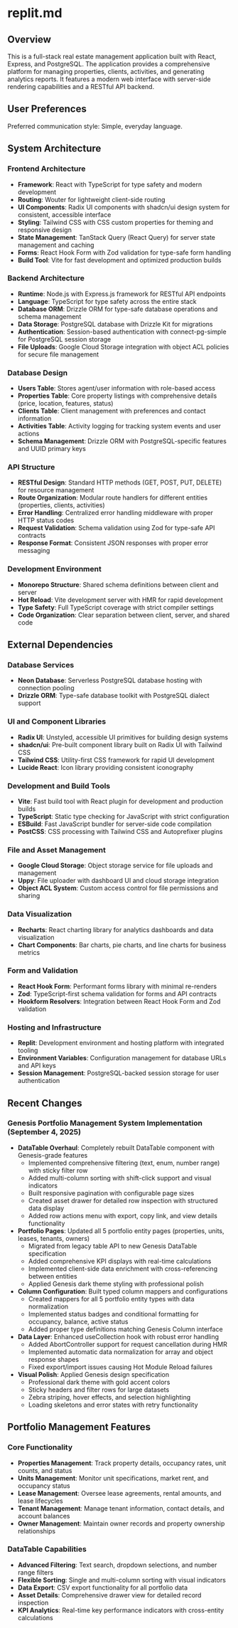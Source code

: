 # replit.md

## Overview

This is a full-stack real estate management application built with React, Express, and PostgreSQL. The application provides a comprehensive platform for managing properties, clients, activities, and generating analytics reports. It features a modern web interface with server-side rendering capabilities and a RESTful API backend.

## User Preferences

Preferred communication style: Simple, everyday language.

## System Architecture

### Frontend Architecture
- **Framework**: React with TypeScript for type safety and modern development
- **Routing**: Wouter for lightweight client-side routing
- **UI Components**: Radix UI components with shadcn/ui design system for consistent, accessible interface
- **Styling**: Tailwind CSS with CSS custom properties for theming and responsive design
- **State Management**: TanStack Query (React Query) for server state management and caching
- **Forms**: React Hook Form with Zod validation for type-safe form handling
- **Build Tool**: Vite for fast development and optimized production builds

### Backend Architecture
- **Runtime**: Node.js with Express.js framework for RESTful API endpoints
- **Language**: TypeScript for type safety across the entire stack
- **Database ORM**: Drizzle ORM for type-safe database operations and schema management
- **Data Storage**: PostgreSQL database with Drizzle Kit for migrations
- **Authentication**: Session-based authentication with connect-pg-simple for PostgreSQL session storage
- **File Uploads**: Google Cloud Storage integration with object ACL policies for secure file management

### Database Design
- **Users Table**: Stores agent/user information with role-based access
- **Properties Table**: Core property listings with comprehensive details (price, location, features, status)
- **Clients Table**: Client management with preferences and contact information
- **Activities Table**: Activity logging for tracking system events and user actions
- **Schema Management**: Drizzle ORM with PostgreSQL-specific features and UUID primary keys

### API Structure
- **RESTful Design**: Standard HTTP methods (GET, POST, PUT, DELETE) for resource management
- **Route Organization**: Modular route handlers for different entities (properties, clients, activities)
- **Error Handling**: Centralized error handling middleware with proper HTTP status codes
- **Request Validation**: Schema validation using Zod for type-safe API contracts
- **Response Format**: Consistent JSON responses with proper error messaging

### Development Environment
- **Monorepo Structure**: Shared schema definitions between client and server
- **Hot Reload**: Vite development server with HMR for rapid development
- **Type Safety**: Full TypeScript coverage with strict compiler settings
- **Code Organization**: Clear separation between client, server, and shared code

## External Dependencies

### Database Services
- **Neon Database**: Serverless PostgreSQL database hosting with connection pooling
- **Drizzle ORM**: Type-safe database toolkit with PostgreSQL dialect support

### UI and Component Libraries
- **Radix UI**: Unstyled, accessible UI primitives for building design systems
- **shadcn/ui**: Pre-built component library built on Radix UI with Tailwind CSS
- **Tailwind CSS**: Utility-first CSS framework for rapid UI development
- **Lucide React**: Icon library providing consistent iconography

### Development and Build Tools
- **Vite**: Fast build tool with React plugin for development and production builds
- **TypeScript**: Static type checking for JavaScript with strict configuration
- **ESBuild**: Fast JavaScript bundler for server-side code compilation
- **PostCSS**: CSS processing with Tailwind CSS and Autoprefixer plugins

### File and Asset Management
- **Google Cloud Storage**: Object storage service for file uploads and management
- **Uppy**: File uploader with dashboard UI and cloud storage integration
- **Object ACL System**: Custom access control for file permissions and sharing

### Data Visualization
- **Recharts**: React charting library for analytics dashboards and data visualization
- **Chart Components**: Bar charts, pie charts, and line charts for business metrics

### Form and Validation
- **React Hook Form**: Performant forms library with minimal re-renders
- **Zod**: TypeScript-first schema validation for forms and API contracts
- **Hookform Resolvers**: Integration between React Hook Form and Zod validation

### Hosting and Infrastructure
- **Replit**: Development environment and hosting platform with integrated tooling
- **Environment Variables**: Configuration management for database URLs and API keys
- **Session Management**: PostgreSQL-backed session storage for user authentication

## Recent Changes

### Genesis Portfolio Management System Implementation (September 4, 2025)
- **DataTable Overhaul**: Completely rebuilt DataTable component with Genesis-grade features
  - Implemented comprehensive filtering (text, enum, number range) with sticky filter row
  - Added multi-column sorting with shift-click support and visual indicators
  - Built responsive pagination with configurable page sizes
  - Created asset drawer for detailed row inspection with structured data display
  - Added row actions menu with export, copy link, and view details functionality
- **Portfolio Pages**: Updated all 5 portfolio entity pages (properties, units, leases, tenants, owners)
  - Migrated from legacy table API to new Genesis DataTable specification
  - Added comprehensive KPI displays with real-time calculations
  - Implemented client-side data enrichment with cross-referencing between entities
  - Applied Genesis dark theme styling with professional polish
- **Column Configuration**: Built typed column mappers and configurations
  - Created mappers for all 5 portfolio entity types with data normalization
  - Implemented status badges and conditional formatting for occupancy, balance, active status
  - Added proper type definitions matching Genesis Column interface
- **Data Layer**: Enhanced useCollection hook with robust error handling
  - Added AbortController support for request cancellation during HMR
  - Implemented automatic data normalization for array and object response shapes
  - Fixed export/import issues causing Hot Module Reload failures
- **Visual Polish**: Applied Genesis design specification
  - Professional dark theme with gold accent colors
  - Sticky headers and filter rows for large datasets
  - Zebra striping, hover effects, and selection highlighting
  - Loading skeletons and error states with retry functionality

## Portfolio Management Features

### Core Functionality
- **Properties Management**: Track property details, occupancy rates, unit counts, and status
- **Units Management**: Monitor unit specifications, market rent, and occupancy status
- **Lease Management**: Oversee lease agreements, rental amounts, and lease lifecycles
- **Tenant Management**: Manage tenant information, contact details, and account balances
- **Owner Management**: Maintain owner records and property ownership relationships

### DataTable Capabilities
- **Advanced Filtering**: Text search, dropdown selections, and number range filters
- **Flexible Sorting**: Single and multi-column sorting with visual indicators
- **Data Export**: CSV export functionality for all portfolio data
- **Asset Details**: Comprehensive drawer view for detailed record inspection
- **KPI Analytics**: Real-time key performance indicators with cross-entity calculations